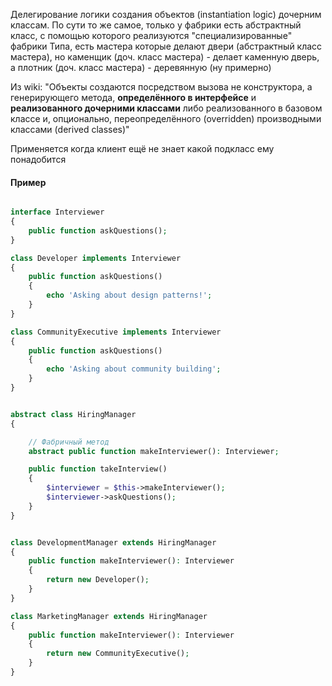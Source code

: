 Делегирование логики создания объектов (instantiation logic) дочерним классам.
По сути то же самое, только у фабрики есть абстрактный класс, с помощью которого реализуются "специализированные" фабрики
Типа, есть мастера которые делают двери (абстрактный класс мастера), но каменщик (доч. класс мастера) - делает каменную дверь, а плотник (доч. класс мастера) - деревянную (ну примерно)

Из wiki:
"Объекты создаются посредством вызова не конструктора, а генерирующего метода, **определённого в интерфейсе** и **реализованного дочерними классами** либо реализованного в базовом классе и, опционально, переопределённого (overridden) производными классами (derived classes)"

Применяется когда клиент ещё не знает какой подкласс ему понадобится

#### Пример
```php

interface Interviewer
{
    public function askQuestions();
}

class Developer implements Interviewer
{
    public function askQuestions()
    {
        echo 'Asking about design patterns!';
    }
}

class CommunityExecutive implements Interviewer
{
    public function askQuestions()
    {
        echo 'Asking about community building';
    }
}


abstract class HiringManager
{

    // Фабричный метод
    abstract public function makeInterviewer(): Interviewer;

    public function takeInterview()
    {
        $interviewer = $this->makeInterviewer();
        $interviewer->askQuestions();
    }
}


class DevelopmentManager extends HiringManager
{
    public function makeInterviewer(): Interviewer
    {
        return new Developer();
    }
}

class MarketingManager extends HiringManager
{
    public function makeInterviewer(): Interviewer
    {
        return new CommunityExecutive();
    }
}
```
